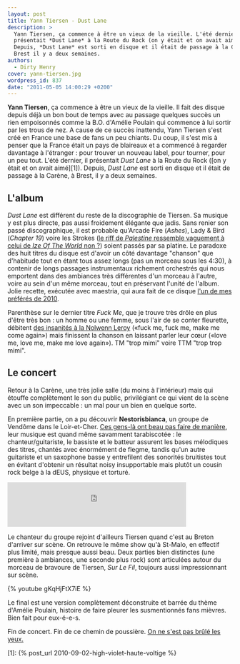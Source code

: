 ```yaml
---
layout: post
title: Yann Tiersen - Dust Lane
description: >
  Yann Tiersen, ça commence à être un vieux de la vieille. L'été dernier, il
  présentait *Dust Lane* à la Route du Rock (on y était et on avait aimé).
  Depuis, *Dust Lane* est sorti en disque et il était de passage à la Carène, à
  Brest il y a deux semaines.
authors:
  - Dirty Henry
cover: yann-tiersen.jpg
wordpress_id: 837
date: "2011-05-05 14:00:29 +0200"
---
```


**Yann Tiersen**, ça commence à être un vieux de la vieille. Il fait des disque
depuis déjà un bon bout de temps avec au passage quelques succès un rien
empoisonnés comme la B.O. d'Amélie Poulain qui commence à lui sortir par les
trous de nez. A cause de ce succès inattendu, Yann Tiersen s'est créé en France
une base de fans un peu chiants. Du coup, il s'est mis à penser que la France
était un pays de blaireaux et a commencé à regarder davantage à l'étranger :
pour trouver un nouveau label, pour tourner, pour un peu tout. L'été dernier, il
présentait _Dust Lane_ à la Route du Rock ([on y était et on avait aimé][1]).
Depuis, _Dust Lane_ est sorti en disque et il était de passage à la Carène, à
Brest, il y a deux semaines.

## L'album

_Dust Lane_ est différent du reste de la discographie de Tiersen. Sa musique y
est plus directe, pas aussi froidement élégante que jadis. Sans renier son passé
discographique, il est probable qu'Arcade Fire (_Ashes_), Lady & Bird (_Chapter
19_) voire les Strokes ([le riff de _Palestine_ ressemble vaguement à celui de
_Ize Of The World_ non ?][2]) soient passés par sa platine. Le paradoxe des huit
titres du disque est d'avoir un côté davantage "chanson" que d'habitude tout en
étant tous assez longs (pas un morceau sous les 4:30), à contenir de longs
passages instrumentaux richement orchestrés qui nous emportent dans des
ambiances très différentes d'un morceau à l'autre, voire au sein d'un même
morceau, tout en préservant l'unité de l'album. Jolie recette, exécutée avec
maestria, qui aura fait de ce disque [l'un de mes préférés de 2010][5].

Parenthèse sur le dernier titre _Fuck Me_, que je trouve très drôle en plus
d'être très bon : un homme ou une femme, sous l'air de se conter fleurette,
débitent [des insanités à la Nolwenn Leroy][6] («fuck me, fuck me, make me come
again») mais finissent la chanson en laissant parler leur cœur («love me, love
me, make me love again»). TM "trop mimi" voire TTM "trop trop mimi".

## Le concert

Retour à la Carène, une très jolie salle (du moins à l'intérieur) mais qui
étouffe complètement le son du public, privilégiant ce qui vient de la scène
avec un son impeccable : un mal pour un bien en quelque sorte.

En première partie, on a pu découvrir **Nestorisbianca**, un groupe de Vendôme
dans le Loir-et-Cher. [Ces gens-là ont beau pas faire de manière][3], leur
musique est quand même savamment tarabiscotée : le chanteur/guitariste, le
bassiste et le batteur assurent les bases mélodiques des titres, chantés avec
énormément de flegme, tandis qu'un autre guitariste et un saxophone basse y
entrefilent des sonorités bruitistes tout en évitant d'obtenir un résultat noisy
insupportable mais plutôt un cousin rock belge à la dEUS, physique et torturé.

<iframe width="400" height="100" style="position: relative; display: block; width: 400px; height: 100px;" src="http://bandcamp.com/EmbeddedPlayer/v=2/track=367684424/size=venti/bgcol=FFFFFF/linkcol=4285BB/" allowtransparency="true" frameborder="0">
  <a href="http://nestorisbianca.bandcamp.com/track/april-day">April Day by nestorisbianca</a>
</iframe>

Le chanteur du groupe rejoint d'ailleurs Tiersen quand c'est au Breton d'arriver
sur scène. On retrouve le même show qu'à St-Malo, en effectif plus limité, mais
presque aussi beau. Deux parties bien distinctes (une première à ambiances, une
seconde plus rock) sont articulées autour du morceau de bravoure de Tiersen,
_Sur Le Fil_, toujours aussi impressionnant sur scène.

{% youtube gKqHjFtX7iE %}

Le final est une version complètement déconstruite et barrée du thème d'Amélie
Poulain, histoire de faire pleurer les susmentionnés fans mièvres. Bien fait
pour eux-é-e-s.

Fin de concert. Fin de ce chemin de poussière. [On ne s'est pas brûlé les
yeux.][4]

[2]: http://www.youtube.com/watch?v=1XJTxOfQ6ZU#t=0m58s
[3]: http://www.youtube.com/watch?v=o8Pu08769NQ
[4]:
  http://www.dailymotion.com/video/x8v3sm_francis-cabrel-les-murs-de-poussier_music
[5]: https://deadrooster.org/top-musique-2010/
[6]: https://deadrooster.org/qui-es-tu-nolwenn-leroy/

[1]: {% post_url 2010-09-02-high-violet-haute-voltige %}
